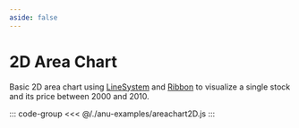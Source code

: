 ```yaml
---
aside: false
---
```


<script setup>
import { areachart2D } from '../anu-examples/areachart2D.js'
</script>

# 2D Area Chart
Basic 2D area chart using [LineSystem](https://doc.babylonjs.com/features/featuresDeepDive/mesh/creation/param/line_system/) and [Ribbon](https://doc.babylonjs.com/features/featuresDeepDive/mesh/creation/param/ribbon/) to visualize a single stock and its price between 2000 and 2010. 

<singleView :scene="areachart2D" />

::: code-group
<<< @/./anu-examples/areachart2D.js 
:::